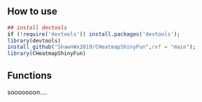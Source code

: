 ## How to use

```r
## install devtools
if (!require('devtools')) install.packages('devtools');
library(devtools)
install_github("ShawnWx2019/CHeatmapShinyFun",ref = "main");
library(CHeatmapShinyFun)
```

## Functions
sooooooon....

